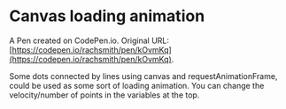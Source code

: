 # Canvas loading animation

A Pen created on CodePen.io. Original URL: [https://codepen.io/rachsmith/pen/kOvmKq](https://codepen.io/rachsmith/pen/kOvmKq).

Some dots connected by lines using canvas and requestAnimationFrame, could be used as some sort of loading animation. You can change the velocity/number of points in the variables at the top.